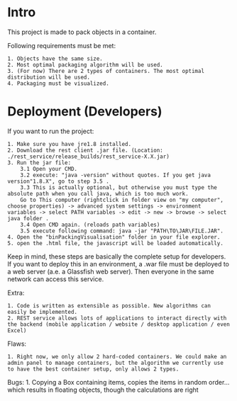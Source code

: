 Intro
==================

This project is made to pack objects in a container.

Following requirements must be met:

	1. Objects have the same size. 
	2. Most optimal packaging algorithm will be used.
	3. (For now) There are 2 types of containers. The most optimal distribution will be used.
    4. Packaging must be visualized.

Deployment (Developers)
==================

If you want to run the project: 

	1. Make sure you have jre1.8 installed. 
	2. Download the rest client .jar file. (Location: ./rest_service/release_builds/rest_service-X.X.jar)
	3. Run the jar file:
		3.1 Open your CMD.
		3.2 execute: "java -version" without quotes. If you get java version"1.8.X", go to step 3.5 .
		3.3 This is actually optional, but otherwise you must type the absolute path when you call java, which is too much work.
		Go to This computer (rightclick in folder view on "my computer", choose properties) -> advanced system settings -> environment variables -> select PATH variables -> edit -> new -> browse -> select java folder .
		3.4 Open CMD again. (reloads path variables)
		3.5 execute following command: java -jar "PATH\TO\JAR\FILE.JAR".
	4. Open the "binPackingVisualisation" folder in your file explorer.
	5. open the .html file, the javascript will be loaded automatically.

Keep in mind, these steps are basically the complete setup for developers. If you want to deploy this in an environment, a .war file must be deployed to a web server (a.e. a Glassfish web server). Then everyone in the same network can access this service.

Extra: 

	1. Code is written as extensible as possible. New algorithms can easily be implemented.
	2. REST service allows lots of applications to interact directly with the backend (mobile application / website / desktop application / even Excel)

Flaws:

	1. Right now, we only allow 2 hard-coded containers. We could make an admin panel to manage containers, but the algorithm we currently use to have the best container setup, only allows 2 types.

Bugs: 
	1. Copying a Box containing items, copies the items in random order... which results in floating objects, though the calculations are right

